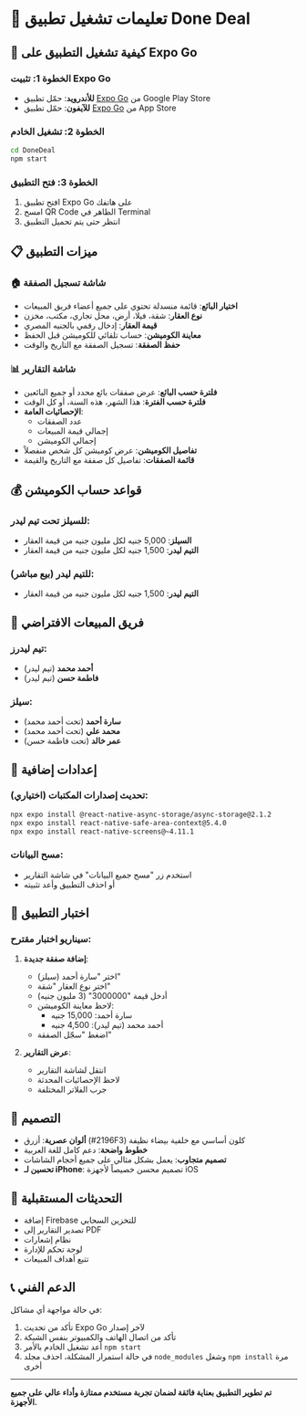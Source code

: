 # 📱 تعليمات تشغيل تطبيق Done Deal

## 🚀 كيفية تشغيل التطبيق على Expo Go

### الخطوة 1: تثبيت Expo Go
- **للأندرويد**: حمّل تطبيق [Expo Go](https://play.google.com/store/apps/details?id=host.exp.exponent) من Google Play Store
- **للآيفون**: حمّل تطبيق [Expo Go](https://apps.apple.com/app/expo-go/id982107779) من App Store

### الخطوة 2: تشغيل الخادم
```bash
cd DoneDeal
npm start
```

### الخطوة 3: فتح التطبيق
1. افتح تطبيق Expo Go على هاتفك
2. امسح QR Code الظاهر في Terminal
3. انتظر حتى يتم تحميل التطبيق

## 📋 ميزات التطبيق

### 🏠 شاشة تسجيل الصفقة
- **اختيار البائع**: قائمة منسدلة تحتوي على جميع أعضاء فريق المبيعات
- **نوع العقار**: شقة، فيلا، أرض، محل تجاري، مكتب، مخزن
- **قيمة العقار**: إدخال رقمي بالجنيه المصري
- **معاينة الكوميشن**: حساب تلقائي للكوميشن قبل الحفظ
- **حفظ الصفقة**: تسجيل الصفقة مع التاريخ والوقت

### 📊 شاشة التقارير
- **فلترة حسب البائع**: عرض صفقات بائع محدد أو جميع البائعين
- **فلترة حسب الفترة**: هذا الشهر، هذه السنة، أو كل الوقت
- **الإحصائيات العامة**:
  - عدد الصفقات
  - إجمالي قيمة المبيعات
  - إجمالي الكوميشن
- **تفاصيل الكوميشن**: عرض كوميشن كل شخص منفصلاً
- **قائمة الصفقات**: تفاصيل كل صفقة مع التاريخ والقيمة

## 💰 قواعد حساب الكوميشن

### للسيلز تحت تيم ليدر:
- **السيلز**: 5,000 جنيه لكل مليون جنيه من قيمة العقار
- **التيم ليدر**: 1,500 جنيه لكل مليون جنيه من قيمة العقار

### للتيم ليدر (بيع مباشر):
- **التيم ليدر**: 1,500 جنيه لكل مليون جنيه من قيمة العقار

## 👥 فريق المبيعات الافتراضي

### تيم ليدرز:
- **أحمد محمد** (تيم ليدر)
- **فاطمة حسن** (تيم ليدر)

### سيلز:
- **سارة أحمد** (تحت أحمد محمد)
- **محمد علي** (تحت أحمد محمد)
- **عمر خالد** (تحت فاطمة حسن)

## 🔧 إعدادات إضافية

### تحديث إصدارات المكتبات (اختياري):
```bash
npx expo install @react-native-async-storage/async-storage@2.1.2
npx expo install react-native-safe-area-context@5.4.0
npx expo install react-native-screens@~4.11.1
```

### مسح البيانات:
- استخدم زر "مسح جميع البيانات" في شاشة التقارير
- أو احذف التطبيق وأعد تثبيته

## 📱 اختبار التطبيق

### سيناريو اختبار مقترح:
1. **إضافة صفقة جديدة**:
   - اختر "سارة أحمد (سيلز)"
   - اختر نوع العقار "شقة"
   - أدخل قيمة "3000000" (3 مليون جنيه)
   - لاحظ معاينة الكوميشن:
     - سارة أحمد: 15,000 جنيه
     - أحمد محمد (تيم ليدر): 4,500 جنيه
   - اضغط "سجّل الصفقة"

2. **عرض التقارير**:
   - انتقل لشاشة التقارير
   - لاحظ الإحصائيات المحدثة
   - جرب الفلاتر المختلفة

## 🎨 التصميم

- **ألوان عصرية**: أزرق (#2196F3) كلون أساسي مع خلفية بيضاء نظيفة
- **خطوط واضحة**: دعم كامل للغة العربية
- **تصميم متجاوب**: يعمل بشكل مثالي على جميع أحجام الشاشات
- **تحسين لـ iPhone**: تصميم محسن خصيصاً لأجهزة iOS

## 🔄 التحديثات المستقبلية

- إضافة Firebase للتخزين السحابي
- تصدير التقارير إلى PDF
- نظام إشعارات
- لوحة تحكم للإدارة
- تتبع أهداف المبيعات

## 📞 الدعم الفني

في حالة مواجهة أي مشاكل:
1. تأكد من تحديث Expo Go لآخر إصدار
2. تأكد من اتصال الهاتف والكمبيوتر بنفس الشبكة
3. أعد تشغيل الخادم بالأمر `npm start`
4. في حالة استمرار المشكلة، احذف مجلد `node_modules` وشغل `npm install` مرة أخرى

---

**تم تطوير التطبيق بعناية فائقة لضمان تجربة مستخدم ممتازة وأداء عالي على جميع الأجهزة.**